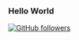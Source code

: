 ### Hello World

[![GitHub followers](https://img.shields.io/github/followers/developerpaaji.svg?style=social&label=Follow)](https://github.com/developerpaaji?tab=followers)

</br>

<!-- ![Bhavneet's GitHub Stats](https://github-readme-stats.vercel.app/api?username=developerpaaji&hide=[%22issues%22]&show_icons=true&title_color=fff&icon_color=79ff97&text_color=9f9f9f&bg_color=000b4f)
 -->
